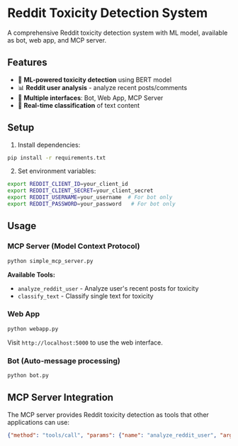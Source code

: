 # Reddit Toxicity Detection System

A comprehensive Reddit toxicity detection system with ML model, available as bot, web app, and MCP server.

## Features

- 🤖 **ML-powered toxicity detection** using BERT model
- 📊 **Reddit user analysis** - analyze recent posts/comments
- 🔧 **Multiple interfaces**: Bot, Web App, MCP Server
- 🚀 **Real-time classification** of text content

## Setup

1. Install dependencies:
```bash
pip install -r requirements.txt
```

2. Set environment variables:
```bash
export REDDIT_CLIENT_ID=your_client_id
export REDDIT_CLIENT_SECRET=your_client_secret
export REDDIT_USERNAME=your_username  # For bot only
export REDDIT_PASSWORD=your_password   # For bot only
```

## Usage

### MCP Server (Model Context Protocol)
```bash
python simple_mcp_server.py
```

**Available Tools:**
- `analyze_reddit_user` - Analyze user's recent posts for toxicity
- `classify_text` - Classify single text for toxicity

### Web App
```bash
python webapp.py
```
Visit `http://localhost:5000` to use the web interface.

### Bot (Auto-message processing)
```bash
python bot.py
```

## MCP Server Integration

The MCP server provides Reddit toxicity detection as tools that other applications can use:

```json
{"method": "tools/call", "params": {"name": "analyze_reddit_user", "arguments": {"username": "someuser"}}}
```
